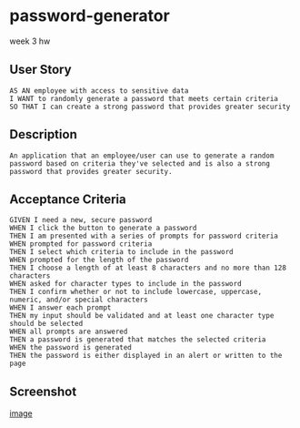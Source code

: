 # password-generator
week 3 hw

## User Story

```
AS AN employee with access to sensitive data
I WANT to randomly generate a password that meets certain criteria
SO THAT I can create a strong password that provides greater security
```

## Description

```
An application that an employee/user can use to generate a random password based on criteria they've selected and is also a strong password that provides greater security.
```

## Acceptance Criteria

```
GIVEN I need a new, secure password
WHEN I click the button to generate a password
THEN I am presented with a series of prompts for password criteria
WHEN prompted for password criteria
THEN I select which criteria to include in the password
WHEN prompted for the length of the password
THEN I choose a length of at least 8 characters and no more than 128 characters
WHEN asked for character types to include in the password
THEN I confirm whether or not to include lowercase, uppercase, numeric, and/or special characters
WHEN I answer each prompt
THEN my input should be validated and at least one character type should be selected
WHEN all prompts are answered
THEN a password is generated that matches the selected criteria
WHEN the password is generated
THEN the password is either displayed in an alert or written to the page
```

## Screenshot

[image](https://github.com/shumaela/sh-password-generator/assets/147661185/df73c99b-71e2-4cfe-b045-f0b378dadba4)